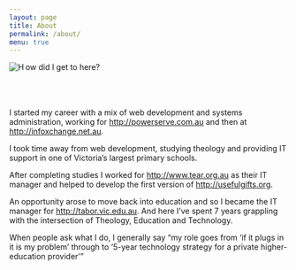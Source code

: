 ```yaml
---
layout: page
title: About
permalink: /about/
menu: true
---
```


<img src="http://dailydropcap.com/images/H-9-cap.png" title="Daily Drop Cap by Jessica Hische" align="left" alt="H" />ow did I get to here?

<br><br><br>I started my career with a mix of web development and systems administration, working for <http://powerserve.com.au> and then at <http://infoxchange.net.au>.

I took time away from web development, studying theology and providing IT support in one of Victoria’s largest primary schools.

After completing studies I worked for <http://www.tear.org.au> as their IT manager and helped to develop the first version of <http://usefulgifts.org>.

An opportunity arose to move back into education and so I became the IT manager for <http://tabor.vic.edu.au>. And here I’ve spent 7 years grappling with the intersection of Theology, Education and Technology.

When people ask what I do, I generally say “my role goes from ‘if it plugs in it is my problem’ through to ‘5-year technology strategy for a private higher-education provider’”

